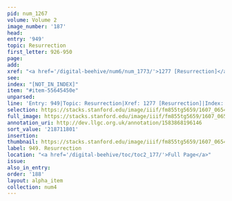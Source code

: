 ```yaml
---
pid: num_1267
volume: Volume 2
image_number: '187'
head:
entry: '949'
topic: Resurrection
first_letter: 926-950
page:
add:
xref: "<a href='/digital-beehive/num6/num_1773/'>1277 [Resurrection]</a>"
see:
index: "[NOT_IN_INDEX]"
item: "#item-55645450e"
unparsed:
line: 'Entry: 949|Topic: Resurrection|Xref: 1277 [Resurrection]|Index: [NOT_IN_INDEX]|#item-55645450e'
selection: https://stacks.stanford.edu/image/iiif/fm855tg5659/1607_0654/424,1801,2808,1043/full/0/default.jpg
full_image: https://stacks.stanford.edu/image/iiif/fm855tg5659/1607_0654/full/full/0/default.jpg
annotation_uri: http://dev.llgc.org.uk/annotation/1583868196146
sort_value: '218711801'
insertion:
thumbnail: https://stacks.stanford.edu/image/iiif/fm855tg5659/1607_0654/424,1801,600,180/250,/0/default.jpg
label: 949. Resurrection
location: "<a href='/digital-beehive/toc/toc2_177/'>Full Page</a>"
issue:
also_in_entry:
order: '188'
layout: alpha_item
collection: num4
---
```

